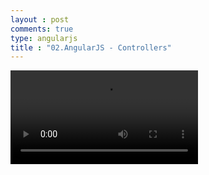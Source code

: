 ```yaml
---
layout : post
comments: true
type: angularjs
title : "02.AngularJS - Controllers"
---
```


<video controls="controls"  class="movie">
	<source src="https://dl.dropboxusercontent.com/u/161895058/Video/angularjs/02.%20Egghead.io%20-%20AngularJS%20-%20Controllers.mp4" type="video/ogg">
</video>